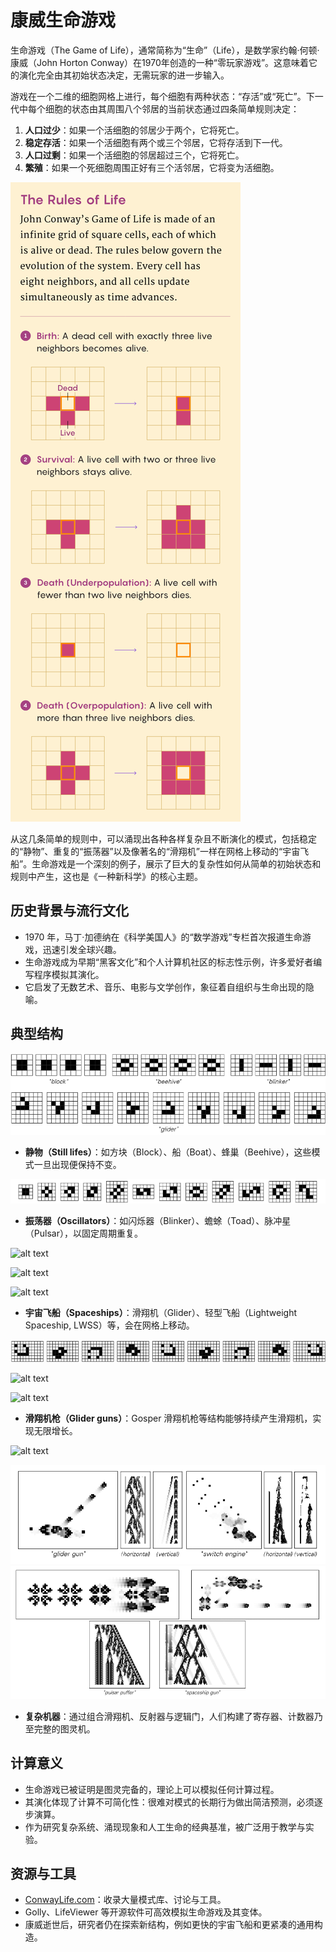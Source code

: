 # 康威生命游戏

生命游戏（The Game of Life），通常简称为“生命”（Life），是数学家约翰·何顿·康威（John Horton Conway）在1970年创造的一种“零玩家游戏”。这意味着它的演化完全由其初始状态决定，无需玩家的进一步输入。

游戏在一个二维的细胞网格上进行，每个细胞有两种状态：“存活”或“死亡”。下一代中每个细胞的状态由其周围八个邻居的当前状态通过四条简单规则决定：

1.  **人口过少**：如果一个活细胞的邻居少于两个，它将死亡。
2.  **稳定存活**：如果一个活细胞有两个或三个邻居，它将存活到下一代。
3.  **人口过剩**：如果一个活细胞的邻居超过三个，它将死亡。
4.  **繁殖**：如果一个死细胞周围正好有三个活邻居，它将变为活细胞。

![alt text](../../images/conways-game-of-life/image-8.png)

从这几条简单的规则中，可以涌现出各种各样复杂且不断演化的模式，包括稳定的“静物”、重复的“振荡器”以及像著名的“滑翔机”一样在网格上移动的“宇宙飞船”。生命游戏是一个深刻的例子，展示了巨大的复杂性如何从简单的初始状态和规则中产生，这也是《一种新科学》的核心主题。

## 历史背景与流行文化

- 1970 年，马丁·加德纳在《科学美国人》的“数学游戏”专栏首次报道生命游戏，迅速引发全球兴趣。
- 生命游戏成为早期“黑客文化”和个人计算机社区的标志性示例，许多爱好者编写程序模拟其演化。
- 它启发了无数艺术、音乐、电影与文学创作，象征着自组织与生命出现的隐喻。

## 典型结构

![alt text](../../images/conways-game-of-life/image.png)

- **静物（Still lifes）**：如方块（Block）、船（Boat）、蜂巢（Beehive），这些模式一旦出现便保持不变。

![alt text](../../images/conways-game-of-life/image-2.png)

- **振荡器（Oscillators）**：如闪烁器（Blinker）、蟾蜍（Toad）、脉冲星（Pulsar），以固定周期重复。

![alt text](https://upload.wikimedia.org/wikipedia/commons/9/95/Game_of_life_blinker.gif)

![alt text](https://upload.wikimedia.org/wikipedia/commons/1/12/Game_of_life_toad.gif)

![alt text](https://upload.wikimedia.org/wikipedia/commons/0/07/Game_of_life_pulsar.gif)

- **宇宙飞船（Spaceships）**：滑翔机（Glider）、轻型飞船（Lightweight Spaceship, LWSS）等，会在网格上移动。

![alt text](../../images/conways-game-of-life/image-1.png)

![alt text](https://upload.wikimedia.org/wikipedia/commons/f/f2/Game_of_life_animated_glider.gif)

![alt text](https://upload.wikimedia.org/wikipedia/commons/3/37/Game_of_life_animated_LWSS.gif)

- **滑翔机枪（Glider guns）**：Gosper 滑翔机枪等结构能够持续产生滑翔机，实现无限增长。

![alt text](https://upload.wikimedia.org/wikipedia/commons/e/e5/Gospers_glider_gun.gif)

![alt text](../../images/conways-game-of-life/image-3.png)
![alt text](../../images/conways-game-of-life/image-4.png)

- **复杂机器**：通过组合滑翔机、反射器与逻辑门，人们构建了寄存器、计数器乃至完整的图灵机。

## 计算意义

- 生命游戏已被证明是图灵完备的，理论上可以模拟任何计算过程。
- 其演化体现了计算不可简化性：很难对模式的长期行为做出简洁预测，必须逐步演算。
- 作为研究复杂系统、涌现现象和人工生命的经典基准，被广泛用于教学与实验。

## 资源与工具

- [ConwayLife.com](https://www.conwaylife.com/)：收录大量模式库、讨论与工具。
- Golly、LifeViewer 等开源软件可高效模拟生命游戏及其变体。
- 康威逝世后，研究者仍在探索新结构，例如更快的宇宙飞船和更紧凑的通用构造。
